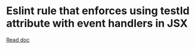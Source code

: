 # Eslint rule that enforces using testId attribute with event handlers in JSX

[Read doc](./docs/jsx-enforce-test-id.md)
